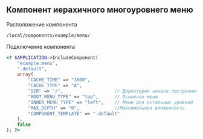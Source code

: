 ## Компонент иерахичного многоуровнего меню

Расположение компонента
```
/local/components/example/menu/
```

Подключение компонента
```php
<? $APPLICATION->IncludeComponent(
    "example:menu",
    ".default",
    array(
        "CACHE_TIME" => "3600",
        "CACHE_TYPE" => "A",
        "DIR" => "/",                   // Директория начала построения меню
        "ROOT_MENU_TYPE" => "top",      // Основное меню
        "INNER_MENU_TYPE" => "left",    // Меню для остальных уровней
        "MAX_DEPTH" => "0",             //Максимальная вложенность
        "COMPONENT_TEMPLATE" => ".default"
    ),
    false
); ?>
```
